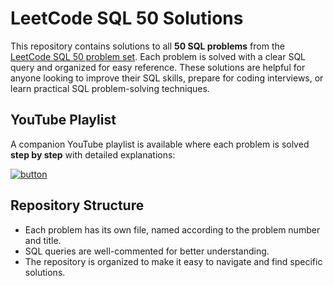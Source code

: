 # LeetCode SQL 50 Solutions

This repository contains solutions to all **50 SQL problems** from the [LeetCode SQL 50 problem set](https://leetcode.com/studyplan/top-sql-50/). Each problem is solved with a clear SQL query and organized for easy reference. These solutions are helpful for anyone looking to improve their SQL skills, prepare for coding interviews, or learn practical SQL problem-solving techniques.

## YouTube Playlist

A companion YouTube playlist is available where each problem is solved **step by step** with detailed explanations:

<a href="https://youtube.com/playlist?list=PLTLzoZr6asyXVECFwvSLkgIt-WA8UKqnA&feature=shared">
  <img src="https://img.shields.io/badge/View%20on%20YouTube-blue?style=for-the-badge" alt="button"/>
</a>

## Repository Structure

- Each problem has its own file, named according to the problem number and title.  
- SQL queries are well-commented for better understanding.  
- The repository is organized to make it easy to navigate and find specific solutions.
